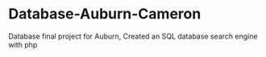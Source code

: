 # Database-Auburn-Cameron
Database final project for Auburn, Created an SQL database search engine with php
